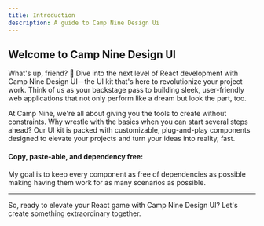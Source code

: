 ```yaml
---
title: Introduction
description: A guide to Camp Nine Design Ui
---
```


## Welcome to Camp Nine Design UI

What's up, friend? 👋 Dive into the next level of React development with Camp Nine Design UI—the UI kit that's here to revolutionize your project work. Think of us as your backstage pass to building sleek, user-friendly web applications that not only perform like a dream but look the part, too.

At Camp Nine, we're all about giving you the tools to create without constraints. Why wrestle with the basics when you can start several steps ahead? Our UI kit is packed with customizable, plug-and-play components designed to elevate your projects and turn your ideas into reality, fast.

#### Copy, paste-able, and dependency free:
My goal is to keep every component as free of dependencies as possible making having them work for as many scenarios as possible.

---

So, ready to elevate your React game with Camp Nine Design UI? Let's create something extraordinary together.
